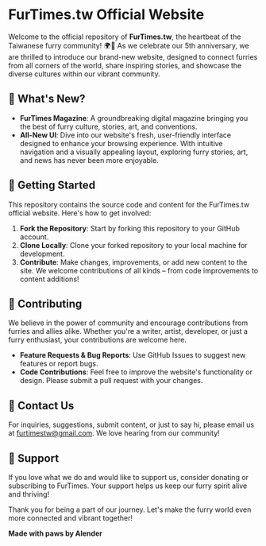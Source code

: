 # FurTimes.tw Official Website

Welcome to the official repository of **FurTimes.tw**, the heartbeat of the Taiwanese furry community! 🌍🐾 As we celebrate our 5th anniversary, we are thrilled to introduce our brand-new website, designed to connect furries from all corners of the world, share inspiring stories, and showcase the diverse cultures within our vibrant community.

## 🎉 What's New?

- **FurTimes Magazine**: A groundbreaking digital magazine bringing you the best of furry culture, stories, art, and conventions.
- **All-New UI**: Dive into our website's fresh, user-friendly interface designed to enhance your browsing experience. With intuitive navigation and a visually appealing layout, exploring furry stories, art, and news has never been more enjoyable.

## 🚀 Getting Started

This repository contains the source code and content for the FurTimes.tw official website. Here's how to get involved:

1. **Fork the Repository**: Start by forking this repository to your GitHub account.
2. **Clone Locally**: Clone your forked repository to your local machine for development.
3. **Contribute**: Make changes, improvements, or add new content to the site. We welcome contributions of all kinds – from code improvements to content additions!

## 📝 Contributing

We believe in the power of community and encourage contributions from furries and allies alike. Whether you're a writer, artist, developer, or just a furry enthusiast, your contributions are welcome here.

- **Feature Requests & Bug Reports**: Use GitHub Issues to suggest new features or report bugs.
- **Code Contributions**: Feel free to improve the website's functionality or design. Please submit a pull request with your changes.


## 💬 Contact Us

For inquiries, suggestions, submit content, or just to say hi, please email us at furtimestw@gmail.com. We love hearing from our community!

## 🤝 Support

If you love what we do and would like to support us, consider donating or subscribing to FurTimes. Your support helps us keep our furry spirit alive and thriving!

Thank you for being a part of our journey. Let's make the furry world even more connected and vibrant together!

**Made with paws by Alender**
